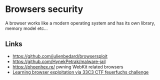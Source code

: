 # Browsers security

A browser works like a modern operating system and has its own
library, memory model etc...

## Links

 - https://github.com/julienbedard/browsersploit
 - https://github.com/HynekPetrak/malware-jail
 - https://phoenhex.re/ pwning WebKit related browsers
 - [Learning browser exploitation via 33C3 CTF feuerfuchs challenge](https://bruce30262.github.io/2017/12/15/Learning-browser-exploitation-via-33C3-CTF-feuerfuchs-challenge/)

